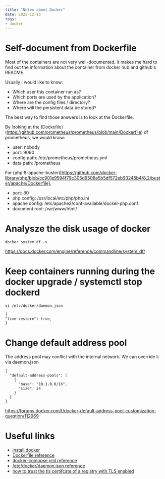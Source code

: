 ```yaml
---
title: "Notes about Docker"
date: 2022-12-13
tags:
- docker
---
```


# Self-document from Dockerfile

Most of the containers are not very well-documented. It makes me hard to find out the information about the container from docker hub and github's README.

Usually I would like to know:
* Which user this container run as?
* Which ports are used by the application?
* Where are the config files / directory?
* Where will the persistent data be stored?

The best way to find those answers is to look at the Dockerfile.

By looking at the (Dockefile)(https://github.com/prometheus/prometheus/blob/main/Dockerfile) of prometheus, we would know:

* user: nobody
* port: 9090
* config path: /etc/prometheus/prometheus.yml
* data path: /prometheus

For (php:8-apache-buster)[https://github.com/docker-library/php/blob/cc901e9594f79c305d9508e5b5df572eb93245b4/8.2/buster/apache/Dockerfile],

* port: 80
* php config: /usr/local/etc/php/php.ini
* apache config: /etc/apache2/conf-available/docker-php.conf
* document root: /var/www/html/

# Analysze the disk usage of docker

```
docker system df -v
```

https://docs.docker.com/engine/reference/commandline/system_df/

# Keep containers running during the docker upgrade / systemctl stop dockerd

```
vi /etc/docker/daemon.json
```

```
{
"live-restore": true,
}

```


# Change default address pool

The address pool may conflict with the internal network. We can override it via daemon.json

```
{
  "default-address-pools": [
    {
      "base": "10.1.0.0/16",
      "size": 24
    }
  ]
}
```

https://forums.docker.com/t/docker-default-address-pool-customization-question/112969

# Useful links

* [install docker](https://docs.docker.com/engine/install/ubuntu/#install-using-the-repository)
* [Dockerfile reference](https://docs.docker.com/engine/reference/builder/)
* [docker-comopse.yml reference](https://docs.docker.com/compose/compose-file/)
* [/etc/docker/daemon.json reference](https://docs.docker.com/engine/reference/commandline/dockerd/#daemon-configuration-file)
* [how to trust the tls certifcate of a registry with TLS enabled](https://docs.docker.com/registry/insecure/#/docker-still-complains-about-the-certificate-when-using-authentication)

